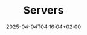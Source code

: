 ---
weight: 999
title: "Servers"
description: "[Authentication](./servers/authentication) • [Backups](./servers/backups) • [CloudComputing](./servers/cloudcomputing) • [ConfigurationManagers](./servers/configurationmanagers) • [Containers](./servers/containers) • [DNS](./servers/dns) • [Databases](./servers/databases) • [FileSharing](./servers/filesharing) • [HighAvailability](./servers/highavailability) • [Misc](./servers/misc) • [Monitoring](./servers/monitoring) • [Network](./servers/network) • [Security](./servers/security) • [Versionning](./servers/versionning) • [Virtualization](./servers/virtualization) • [Web](./servers/web) • [Webapps](./servers/webapps) • [EMails](./servers/emails)"
icon: "cloud"
date: "2025-04-04T04:16:04+02:00"
lastmod: "2025-04-04T04:16:04+02:00"
toc: true
---